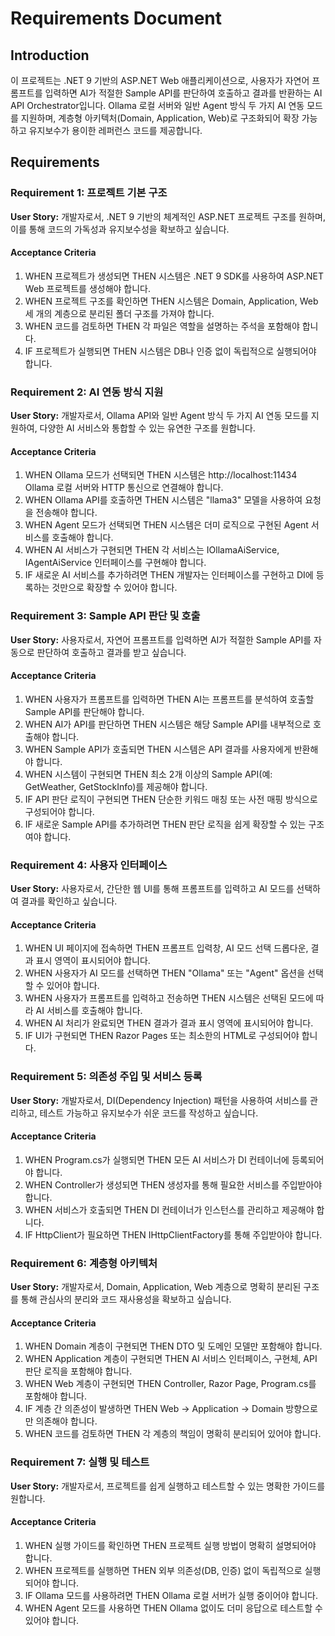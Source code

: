 # Requirements Document

## Introduction

이 프로젝트는 .NET 9 기반의 ASP.NET Web 애플리케이션으로, 사용자가 자연어 프롬프트를 입력하면 AI가 적절한 Sample API를 판단하여 호출하고 결과를 반환하는 AI API Orchestrator입니다. Ollama 로컬 서버와 일반 Agent 방식 두 가지 AI 연동 모드를 지원하며, 계층형 아키텍처(Domain, Application, Web)로 구조화되어 확장 가능하고 유지보수가 용이한 레퍼런스 코드를 제공합니다.

## Requirements

### Requirement 1: 프로젝트 기본 구조

**User Story:** 개발자로서, .NET 9 기반의 체계적인 ASP.NET 프로젝트 구조를 원하며, 이를 통해 코드의 가독성과 유지보수성을 확보하고 싶습니다.

#### Acceptance Criteria

1. WHEN 프로젝트가 생성되면 THEN 시스템은 .NET 9 SDK를 사용하여 ASP.NET Web 프로젝트를 생성해야 합니다.
2. WHEN 프로젝트 구조를 확인하면 THEN 시스템은 Domain, Application, Web 세 개의 계층으로 분리된 폴더 구조를 가져야 합니다.
3. WHEN 코드를 검토하면 THEN 각 파일은 역할을 설명하는 주석을 포함해야 합니다.
4. IF 프로젝트가 실행되면 THEN 시스템은 DB나 인증 없이 독립적으로 실행되어야 합니다.

### Requirement 2: AI 연동 방식 지원

**User Story:** 개발자로서, Ollama API와 일반 Agent 방식 두 가지 AI 연동 모드를 지원하여, 다양한 AI 서비스와 통합할 수 있는 유연한 구조를 원합니다.

#### Acceptance Criteria

1. WHEN Ollama 모드가 선택되면 THEN 시스템은 http://localhost:11434 Ollama 로컬 서버와 HTTP 통신으로 연결해야 합니다.
2. WHEN Ollama API를 호출하면 THEN 시스템은 "llama3" 모델을 사용하여 요청을 전송해야 합니다.
3. WHEN Agent 모드가 선택되면 THEN 시스템은 더미 로직으로 구현된 Agent 서비스를 호출해야 합니다.
4. WHEN AI 서비스가 구현되면 THEN 각 서비스는 IOllamaAiService, IAgentAiService 인터페이스를 구현해야 합니다.
5. IF 새로운 AI 서비스를 추가하려면 THEN 개발자는 인터페이스를 구현하고 DI에 등록하는 것만으로 확장할 수 있어야 합니다.

### Requirement 3: Sample API 판단 및 호출

**User Story:** 사용자로서, 자연어 프롬프트를 입력하면 AI가 적절한 Sample API를 자동으로 판단하여 호출하고 결과를 받고 싶습니다.

#### Acceptance Criteria

1. WHEN 사용자가 프롬프트를 입력하면 THEN AI는 프롬프트를 분석하여 호출할 Sample API를 판단해야 합니다.
2. WHEN AI가 API를 판단하면 THEN 시스템은 해당 Sample API를 내부적으로 호출해야 합니다.
3. WHEN Sample API가 호출되면 THEN 시스템은 API 결과를 사용자에게 반환해야 합니다.
4. WHEN 시스템이 구현되면 THEN 최소 2개 이상의 Sample API(예: GetWeather, GetStockInfo)를 제공해야 합니다.
5. IF API 판단 로직이 구현되면 THEN 단순한 키워드 매칭 또는 사전 매핑 방식으로 구성되어야 합니다.
6. IF 새로운 Sample API를 추가하려면 THEN 판단 로직을 쉽게 확장할 수 있는 구조여야 합니다.

### Requirement 4: 사용자 인터페이스

**User Story:** 사용자로서, 간단한 웹 UI를 통해 프롬프트를 입력하고 AI 모드를 선택하여 결과를 확인하고 싶습니다.

#### Acceptance Criteria

1. WHEN UI 페이지에 접속하면 THEN 프롬프트 입력창, AI 모드 선택 드롭다운, 결과 표시 영역이 표시되어야 합니다.
2. WHEN 사용자가 AI 모드를 선택하면 THEN "Ollama" 또는 "Agent" 옵션을 선택할 수 있어야 합니다.
3. WHEN 사용자가 프롬프트를 입력하고 전송하면 THEN 시스템은 선택된 모드에 따라 AI 서비스를 호출해야 합니다.
4. WHEN AI 처리가 완료되면 THEN 결과가 결과 표시 영역에 표시되어야 합니다.
5. IF UI가 구현되면 THEN Razor Pages 또는 최소한의 HTML로 구성되어야 합니다.

### Requirement 5: 의존성 주입 및 서비스 등록

**User Story:** 개발자로서, DI(Dependency Injection) 패턴을 사용하여 서비스를 관리하고, 테스트 가능하고 유지보수가 쉬운 코드를 작성하고 싶습니다.

#### Acceptance Criteria

1. WHEN Program.cs가 실행되면 THEN 모든 AI 서비스가 DI 컨테이너에 등록되어야 합니다.
2. WHEN Controller가 생성되면 THEN 생성자를 통해 필요한 서비스를 주입받아야 합니다.
3. WHEN 서비스가 호출되면 THEN DI 컨테이너가 인스턴스를 관리하고 제공해야 합니다.
4. IF HttpClient가 필요하면 THEN IHttpClientFactory를 통해 주입받아야 합니다.

### Requirement 6: 계층형 아키텍처

**User Story:** 개발자로서, Domain, Application, Web 계층으로 명확히 분리된 구조를 통해 관심사의 분리와 코드 재사용성을 확보하고 싶습니다.

#### Acceptance Criteria

1. WHEN Domain 계층이 구현되면 THEN DTO 및 도메인 모델만 포함해야 합니다.
2. WHEN Application 계층이 구현되면 THEN AI 서비스 인터페이스, 구현체, API 판단 로직을 포함해야 합니다.
3. WHEN Web 계층이 구현되면 THEN Controller, Razor Page, Program.cs를 포함해야 합니다.
4. IF 계층 간 의존성이 발생하면 THEN Web → Application → Domain 방향으로만 의존해야 합니다.
5. WHEN 코드를 검토하면 THEN 각 계층의 책임이 명확히 분리되어 있어야 합니다.

### Requirement 7: 실행 및 테스트

**User Story:** 개발자로서, 프로젝트를 쉽게 실행하고 테스트할 수 있는 명확한 가이드를 원합니다.

#### Acceptance Criteria

1. WHEN 실행 가이드를 확인하면 THEN 프로젝트 실행 방법이 명확히 설명되어야 합니다.
2. WHEN 프로젝트를 실행하면 THEN 외부 의존성(DB, 인증) 없이 독립적으로 실행되어야 합니다.
3. IF Ollama 모드를 사용하려면 THEN Ollama 로컬 서버가 실행 중이어야 합니다.
4. WHEN Agent 모드를 사용하면 THEN Ollama 없이도 더미 응답으로 테스트할 수 있어야 합니다.
